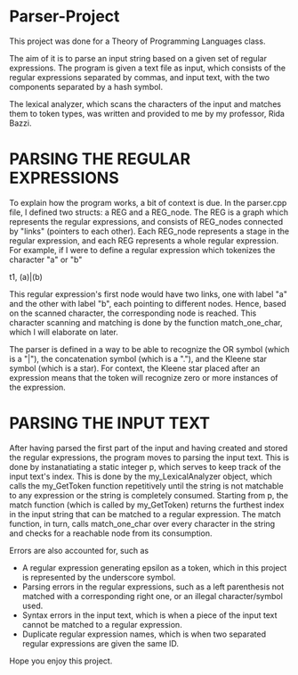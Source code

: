 # Parser-Project
This project was done for a Theory of Programming Languages class.

The aim of it is to parse an input string based on a given set of regular expressions. The program is given a text file as input, which consists of the regular expressions separated by commas, and input text, with the two components separated by a hash symbol.

The lexical analyzer, which scans the characters of the input and matches them to token types, was written and provided to me by my professor, Rida Bazzi. 

# PARSING THE REGULAR EXPRESSIONS #

To explain how the program works, a bit of context is due. In the parser.cpp file, I defined two structs: a REG and a REG_node. The REG is a graph which represents the regular expressions, and consists of REG_nodes connected by "links" (pointers to each other). Each REG_node represents a stage in the regular expression, and each REG represents a whole regular expression. For example, if I were to define a regular expression which tokenizes the character "a" or "b"

t1, (a)|(b)

This regular expression's first node would have two links, one with label "a" and the other with label "b", each pointing to different nodes. Hence, based on the scanned character, the corresponding node is reached. This character scanning and matching is done by the function match_one_char, which I will elaborate on later.

The parser is defined in a way to be able to recognize the OR symbol (which is a "|"), the concatenation symbol (which is a "."), and the Kleene star symbol (which is a star). For context, the Kleene star placed after an expression means that the token will recognize zero or more instances of the expression. 

# PARSING THE INPUT TEXT #

After having parsed the first part of the input and having created and stored the regular expressions, the program moves to parsing the input text. This is done by instanatiating a static integer p, which serves to keep track of the input text's index. This is done by the my_LexicalAnalyzer object, which calls the my_GetToken function repetitively until the string is not matchable to any expression or the string is completely consumed. Starting from p, the match function (which is called by my_GetToken) returns the furthest index in the input string that can be matched to a regular expression. The match function, in turn, calls match_one_char over every character in the string and checks for a reachable node from its consumption. 

Errors are also accounted for, such as 
- A regular expression generating epsilon as a token, which in this project is represented by the underscore symbol.
- Parsing errors in the regular expressions, such as a left parenthesis not matched with a corresponding right one, or an illegal character/symbol used. 
- Syntax errors in the input text, which is when a piece of the input text cannot be matched to a regular expression. 
- Duplicate regular expression names, which is when two separated regular expressions are given the same ID. 

Hope you enjoy this project. 
